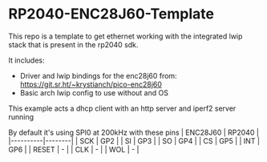 # RP2040-ENC28J60-Template

This repo is a template to get ethernet working with the integrated lwip stack that is present in the rp2040 sdk.

It includes:
 - Driver and lwip bindings for the enc28j60 from: https://git.sr.ht/~krystianch/pico-enc28j60
 - Basic arch lwip config to use without and OS

This example acts a dhcp client with an http server and iperf2 server running

By default it's using SPI0 at 200kHz with these pins
| ENC28J60 | RP2040 |
|----------|--------|
| SCK      | GP2    |
| SI       | GP3    |
| SO       | GP4    |
| CS       | GP5    |
| INT      | GP6    |
| RESET    | -      |
| CLK      | -      |
| WOL      | -      |
